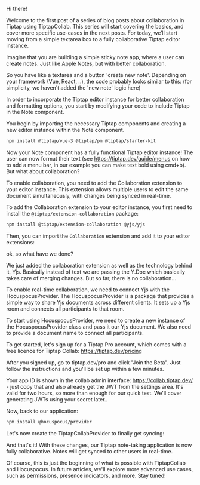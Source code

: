 Hi there!

Welcome to the first post of a series of blog posts about collaboration in Tiptap using TiptapCollab. This series will start covering the basics, and cover more specific use-cases in the next posts. For today, we’ll start moving from a simple textarea box to a fully collaborative Tiptap editor instance.

Imagine that you are building a simple sticky note app, where a user can create notes. Just like Apple Notes, but with better collaboration.

So you have like a textarea and a button 'create new note'. Depending on your framework (Vue, React, ..), the code probably looks similar to this:
(for simplicity, we haven't added the 'new note' logic here)

<tiptap-demo name="Posts/1-1-textarea"></tiptap-demo>

In order to incorporate the Tiptap editor instance for better collaboration and formatting options, you start by modifying your code to include Tiptap in the Note component.

You begin by importing the necessary Tiptap components and creating a new editor instance within the Note component.

```bash
npm install @tiptap/vue-3 @tiptap/pm @tiptap/starter-kit
```

<tiptap-demo name="Posts/1-2-tiptap"></tiptap-demo>

Now your Note component has a fully functional Tiptap editor instance! The user can now format their text (see https://tiptap.dev/guide/menus on how to add a menu bar, in our example you can make text bold using cmd+b). But what about collaboration?

To enable collaboration, you need to add the Collaboration extension to your editor instance. This extension allows multiple users to edit the same document simultaneously, with changes being synced in real-time.


To add the Collaboration extension to your editor instance, you first need to install the `@tiptap/extension-collaboration` package:

```bash
npm install @tiptap/extension-collaboration @yjs/yjs
```

Then, you can import the `Collaboration` extension and add it to your editor extensions:

<tiptap-demo name="Posts/1-3-yjs"></tiptap-demo>

ok, so what have we done?

We just added the collaboration extension as well as the technology behind it, Yjs. Basically instead of text we are passing the Y.Doc which basically takes care of merging changes. But so far, there is no collaboration...

To enable real-time collaboration, we need to connect Yjs with the HocuspocusProvider. The HocuspocusProvider is a package that provides a simple way to share Yjs documents across different clients. It sets up a Yjs room and connects all participants to that room.

To start using HocuspocusProvider, we need to create a new instance of the HocuspocusProvider class and pass it our Yjs document. We also need to provide a document name to connect all participants.

To get started, let's sign up for a Tiptap Pro account, which comes with a free licence for Tiptap Collab: https://tiptap.dev/pricing

After you signed up, go to tiptap.dev/pro and click "Join the Beta". Just follow the instructions and you'll be set up within a few minutes.

Your app ID is shown in the collab admin interface: https://collab.tiptap.dev/ - just copy that and also already get the JWT from the settings area. It's valid for two hours, so more than enough for our quick test. We'll cover generating JWTs using your secret later..


Now, back to our application:

```bash
npm install @hocuspocus/provider
```

Let's now create the TiptapCollabProvider to finally get syncing:

<tiptap-demo name="Posts/1-4-collab"></tiptap-demo>

And that's it! With these changes, our Tiptap note-taking application is now fully collaborative. Notes will get synced to other users in real-time.

Of course, this is just the beginning of what is possible with TiptapCollab and Hocuspocus. In future articles, we'll explore more advanced use cases, such as permissions, presence indicators, and more. Stay tuned!
